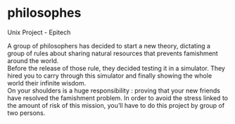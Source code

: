 # philosophes
Unix Project - Epitech

A group of philosophers has decided to start a new theory, dictating a group of rules
about sharing natural resources that prevents famishment around the world.<br>
Before the release of those rule, they decided testing it in a simulator. They hired you
to carry through this simulator and finally showing the whole world their infinite wisdom.<br>
On your shoulders is a huge responsibility : proving that your new friends have resolved
the famishment problem. In order to avoid the stress linked to the amount of risk
of this mission, you’ll have to do this project by group of two persons.
